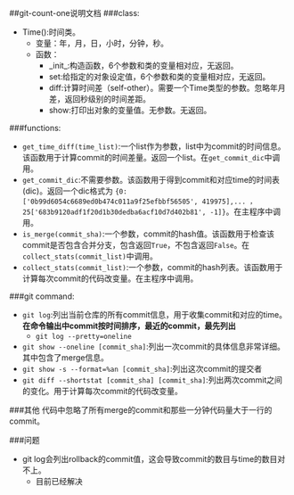 ##git-count-one说明文档
###class:
* Time():时间类。
    * 变量：年，月，日，小时，分钟，秒。
    * 函数：
        * \_init\_:构造函数，6个参数和类的变量相对应，无返回。
        * set:给指定的对象设定值，6个参数和类的变量相对应，无返回。
        * diff:计算时间差（self-other）。需要一个Time类型的参数。忽略年月差，返回秒级别的时间差距。
        * show:打印出对象的变量值。无参数。无返回。   
       
###functions:
* `get_time_diff(time_list)`:一个list作为参数，list中为commit的时间信息。该函数用于计算commit的时间差量。返回一个list。在`get_commit_dic`中调用。
* `get_commit_dic`:不需要参数。该函数用于得到commit和对应time的时间表(dic)。返回一个dic格式为
`{0: ['0b99d6054c6689ed0b474c011a9f25efbbf56505', 419975],... ，25['683b9120adf1f20d1b30dedba6acf10d7d402b81', -1]}`。在主程序中调用。
* `is_merge(commit_sha)`:一个参数，commit的hash值。该函数用于检查该commit是否包含合并分支，包含返回`True`，不包含返回`False`。在`collect_stats(commit_list)`中调用。
* `collect_stats(commit_list)`:一个参数，commit的hash列表。该函数用于计算每次commit的代码改变量。在主程序中调用。

###git command:
* `git log`:列出当前仓库的所有commit信息，用于收集commit和对应的time。**在命令输出中commit按时间排序，最近的commit，最先列出**
    * `git log --pretty=oneline`   
* `git show --oneline [commit_sha]`:列出一次commit的具体信息非常详细。其中包含了merge信息。
* `git show -s --format=%an [commit_sha]`:列出这次commit的提交者
* `git diff --shortstat [commit_sha] [commit_sha]`:列出两次commit之间的变化。用于计算每次commit的代码改变量。

###其他
代码中忽略了所有merge的commit和那些一分钟代码量大于一行的commit。


###问题
* git log会列出rollback的commit值，这会导致commit的数目与time的数目对不上。
    *  目前已经解决


